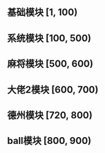 ## 基础模块 [1, 100)
## 系统模块 [100, 500)
## 麻将模块 [500, 600)
## 大佬2模块 [600, 700)
## 德州模块 [720, 800)
## ball模块 [800, 900)
